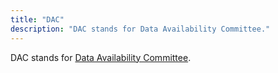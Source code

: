 ```yaml
---
title: "DAC"
description: "DAC stands for Data Availability Committee."
---
```


DAC stands for [Data Availability Committee](https://celestia.org/glossary/data-availability-committee/).
